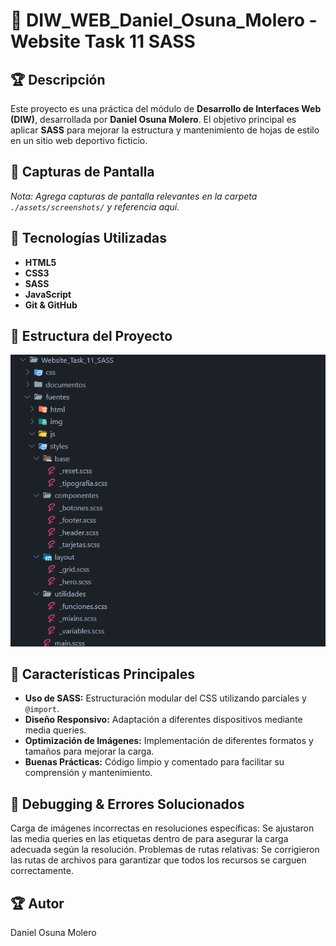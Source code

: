 # 📌 DIW_WEB_Daniel_Osuna_Molero - Website Task 11 SASS

## 🏆 Descripción
Este proyecto es una práctica del módulo de **Desarrollo de Interfaces Web (DIW)**, desarrollada por **Daniel Osuna Molero**. El objetivo principal es aplicar **SASS** para mejorar la estructura y mantenimiento de hojas de estilo en un sitio web deportivo ficticio.

## 📸 Capturas de Pantalla
*Nota: Agrega capturas de pantalla relevantes en la carpeta `./assets/screenshots/` y referencia aquí.*

## 🚀 Tecnologías Utilizadas
- **HTML5**
- **CSS3**
- **SASS**
- **JavaScript**
- **Git & GitHub**

## 📁 Estructura del Proyecto

![Estructura del Proyecto](https://github.com/DanielOsunaMolero/DIW_WEB_Daniel_Osuna_Molero/blob/main/Website_Task_11_SASS/documentos/Captura%20de%20pantalla%202025-02-17%20142710.png)


## 🎯 Características Principales
- **Uso de SASS:** Estructuración modular del CSS utilizando parciales y `@import`.
- **Diseño Responsivo:** Adaptación a diferentes dispositivos mediante media queries.
- **Optimización de Imágenes:** Implementación de diferentes formatos y tamaños para mejorar la carga.
- **Buenas Prácticas:** Código limpio y comentado para facilitar su comprensión y mantenimiento.


## 🐞 Debugging & Errores Solucionados
Carga de imágenes incorrectas en resoluciones específicas: Se ajustaron las media queries en las etiquetas **<source>** dentro de **<picture>** para asegurar la carga adecuada según la resolución.
Problemas de rutas relativas: Se corrigieron las rutas de archivos para garantizar que todos los recursos se carguen correctamente.

## 🏆 Autor
Daniel Osuna Molero

